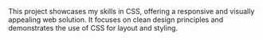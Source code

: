 This project showcases my skills in CSS, offering a responsive and visually appealing web solution.
It focuses on clean design principles and demonstrates the use of CSS for layout and styling.

